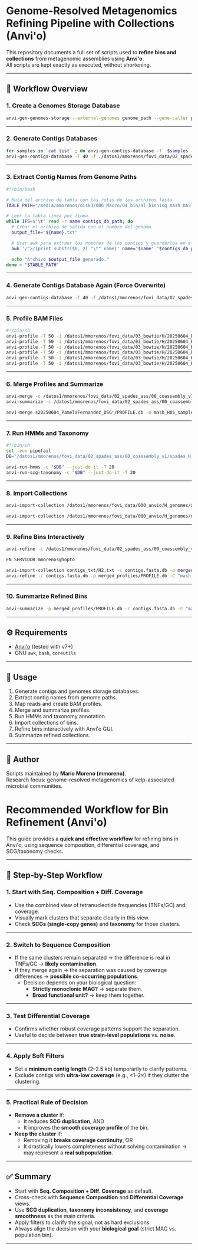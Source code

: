 # Genome-Resolved Metagenomics Refining Pipeline with Collections (Anvi'o)

This repository documents a full set of scripts used to **refine bins and collections** from metagenomic assemblies using **Anvi'o**.  
All scripts are kept exactly as executed, without shortening.

---

## 📂 Workflow Overview

### 1. Create a Genomes Storage Database
```bash
anvi-gen-genomes-storage --external-genomes genome_path --gene-caller prodigal -o mash_H-GENOMES.db
```

---

### 2. Generate Contigs Databases
```bash
for samples in `cat list` ; do anvi-gen-contigs-database -f  $samples -o $samples.db -n "mash_H05" ; done
anvi-gen-contigs-database -T 40 -f ./datos1/mmorenos/fovi_data/02_spades_ass/00_coassembly_v1/spades_H_coassembly/contigs.fasta -o /datos1/mmorenos/fovi_data/02_spades_ass/00_coassembly_v1/spades_H_coassembly/contigs.fasta.db -n "mash_H05" --force-overwrite
```

---

### 3. Extract Contig Names from Genome Paths
```bash
#!/bin/bash

# Ruta del archivo de tabla con las rutas de los archivos fasta
TABLE_PATH="/media/mmorenos/disk3/006_Macro/04_bin/al_binning_mash_DASTool_bins/bins_fasta/genome_path"

# Leer la tabla línea por línea
while IFS=$'\t' read -r name contigs_db_path; do
  # Crear el archivo de salida con el nombre del genoma
  output_file="${name}.txt"

  # Usar awk para extraer los nombres de los contigs y guardarlos en el archivo de salida
  awk '/^>/{print substr($0, 2) "\t" name}' name="$name" "$contigs_db_path" | tr -cd '\11\12\15\40-\176' > "$output_file"

  echo "Archivo $output_file generado."
done < "$TABLE_PATH"
```

---

### 4. Generate Contigs Database Again (Force Overwrite)
```bash
anvi-gen-contigs-database -T 40 -f /datos1/mmorenos/fovi_data/02_spades_ass/00_coassembly_v1/spades_H_coassembly/contigs.fasta -o /datos1/mmorenos/fovi_data/02_spades_ass/00_coassembly_v1/spades_H_coassembly/contigs.fasta.db -n "mash_H05" --force-overwrite
```

---

### 5. Profile BAM Files
```bash
#!/bin/sh
anvi-profile -T 50 -i /datos1/mmorenos/fovi_data/03_bowtie/H/20250604_PamelaFernandez_DSG_H1_S7.sorted.bam  -c /datos1/mmorenos/fovi_data/02_spades_ass/00_coassembly_v1/spades_H_coassembly/contigs.fasta.db
anvi-profile -T 50 -i /datos1/mmorenos/fovi_data/03_bowtie/H/20250604_PamelaFernandez_DSG_H1_S8.sorted.bam  -c /datos1/mmorenos/fovi_data/02_spades_ass/00_coassembly_v1/spades_H_coassembly/contigs.fasta.db
anvi-profile -T 50 -i /datos1/mmorenos/fovi_data/03_bowtie/H/20250604_PamelaFernandez_DSG_H2_S9.sorted.bam  -c /datos1/mmorenos/fovi_data/02_spades_ass/00_coassembly_v1/spades_H_coassembly/contigs.fasta.db
anvi-profile -T 50 -i /datos1/mmorenos/fovi_data/03_bowtie/H/20250604_PamelaFernandez_DSG_H2_S10.sorted.bam -c /datos1/mmorenos/fovi_data/02_spades_ass/00_coassembly_v1/spades_H_coassembly/contigs.fasta.db
anvi-profile -T 50 -i /datos1/mmorenos/fovi_data/03_bowtie/H/20250604_PamelaFernandez_DSG_H3_S11.sorted.bam -c /datos1/mmorenos/fovi_data/02_spades_ass/00_coassembly_v1/spades_H_coassembly/contigs.fasta.db
anvi-profile -T 50 -i /datos1/mmorenos/fovi_data/03_bowtie/H/20250604_PamelaFernandez_DSG_H3_S12.sorted.bam -c /datos1/mmorenos/fovi_data/02_spades_ass/00_coassembly_v1/spades_H_coassembly/contigs.fasta.db
```

---

### 6. Merge Profiles and Summarize
```bash
anvi-merge -c /datos1/mmorenos/fovi_data/02_spades_ass/00_coassembly_v1/spades_H_coassembly/contigs.fasta.db -o MERGED -P */PROFILE.db
anvi-summarize -c /datos1/mmorenos/fovi_data/02_spades_ass/00_coassembly_v1/spades_H_coassembly/contigs.fasta.db -p MERGED/PROFILE.db -o MERGED/SUMMARY

anvi-merge s20250604_PamelaFernandez_DSG*/PROFILE.db -o mash_H05_samples-merged/ -c /datos1/mmorenos/fovi_data/02_spades_ass/00_coassembly_v1/spades_H_coassembly/contigs.fasta.db 
```

---

### 7. Run HMMs and Taxonomy
```bash
#!/bin/sh
set -euo pipefail
DB="/datos1/mmorenos/fovi_data/02_spades_ass/00_coassembly_v1/spades_H_coassembly/contigs.fasta.db"

anvi-run-hmms -c "$DB" --just-do-it -T 20
anvi-run-scg-taxonomy -c "$DB" --just-do-it -T 20
```

---

### 8. Import Collections
```bash
anvi-import-collection /datos1/mmorenos/fovi_data/000_anvio/H_genomes/dastool_05/anvio_db/H1.txt -c /datos1/mmorenos/fovi_data/02_spades_ass/00_coassembly_v1/spades_H_coassembly/contigs.fasta.db -p /datos1/mmorenos/fovi_data/03_bowtie/H/mash_H05_samples-merged/PROFILE.db  -C "mash_H05" --contigs-mode

anvi-import-collection /datos1/mmorenos/fovi_data/000_anvio/H_genomes/dastool_05/anvio_db/H1.txt -c /datos1/mmorenos/fovi_data/02_spades_ass/00_coassembly_v1/spades_H_coassembly/contigs.fasta.db -p /datos1/mmorenos/fovi_data/03_bowtie/H/mash_H05_samples-merged/PROFILE.db  -C "mash_H05" --contigs-mode
```

---

### 9. Refine Bins Interactively
```bash
anvi-refine -c /datos1/mmorenos/fovi_data/02_spades_ass/00_coassembly_v1/spades_H_coassembly/contigs.fasta.db -p /datos1/mmorenos/fovi_data/03_bowtie/H/mash_H05_samples-merged/PROFILE.db  -C "mash_H05" -b H1

EN SERVIDOR mmorenos@hopto 

anvi-import-collection contigs_txt/H2.txt -c contigs.fasta.db -p merged_profiles/PROFILE.db -C "mash_H05" --contigs-mode  
anvi-refine -c contigs.fasta.db -p merged_profiles/PROFILE.db -C "mash_H05" -b H1
```

---

### 10. Summarize Refined Bins
```bash
anvi-summarize -p merged_profiles/PROFILE.db -c contigs.fasta.db -C "mash_H05" -o H1
```

---

## ⚙️ Requirements
- [Anvi'o](https://anvio.org/) (tested with v7+)
- GNU `awk`, `bash`, `coreutils`

---

## 🚀 Usage
1. Generate contigs and genomes storage databases.  
2. Extract contig names from genome paths.  
3. Map reads and create BAM profiles.  
4. Merge and summarize profiles.  
5. Run HMMs and taxonomy annotation.  
6. Import collections of bins.  
7. Refine bins interactively with Anvi'o GUI.  
8. Summarize refined collections.  

---

## 👤 Author
Scripts maintained by **Mario Moreno (mmoreno)**.  
Research focus: genome-resolved metagenomics of kelp-associated microbial communities.

# Recommended Workflow for Bin Refinement (Anvi'o)

This guide provides a **quick and effective workflow** for refining bins in Anvi'o, using sequence composition, differential coverage, and SCG/taxonomy checks.

---

## 🔹 Step-by-Step Workflow

### 1. Start with **Seq. Composition + Diff. Coverage**
- Use the combined view of tetranucleotide frequencies (TNFs/GC) and coverage.  
- Visually mark clusters that separate clearly in this view.  
- Check **SCGs (single-copy genes)** and **taxonomy** for those clusters.

---

### 2. Switch to **Sequence Composition**
- If the same clusters remain separated → the difference is real in TNFs/GC → **likely contamination**.  
- If they merge again → the separation was caused by coverage differences → **possible co-occurring populations**.  
  - Decision depends on your biological question:  
    - **Strictly monoclonic MAG?** → separate them.  
    - **Broad functional unit?** → keep them together.

---

### 3. Test **Differential Coverage**
- Confirms whether robust coverage patterns support the separation.  
- Useful to decide between **true strain-level populations** vs. **noise**.

---

### 4. Apply Soft Filters
- Set a **minimum contig length** (2–2.5 kb) temporarily to clarify patterns.  
- Exclude contigs with **ultra-low coverage** (e.g., <1–2×) if they clutter the clustering.

---

### 5. Practical Rule of Decision
- **Remove a cluster** if:
  - It reduces **SCG duplication**, AND
  - It improves the **smooth coverage profile** of the bin.  
- **Keep the cluster** if:
  - Removing it **breaks coverage continuity**, OR
  - It drastically lowers completeness without solving contamination → may represent a **real subpopulation**.

---

## ✅ Summary
- Start with **Seq. Composition + Diff. Coverage** as default.  
- Cross-check with **Sequence Composition** and **Differential Coverage** views.  
- Use **SCG duplication**, **taxonomy inconsistency**, and **coverage smoothness** as the main criteria.  
- Apply filters to clarify the signal, not as hard exclusions.  
- Always align the decision with your **biological goal** (strict MAG vs. population bin).

---
